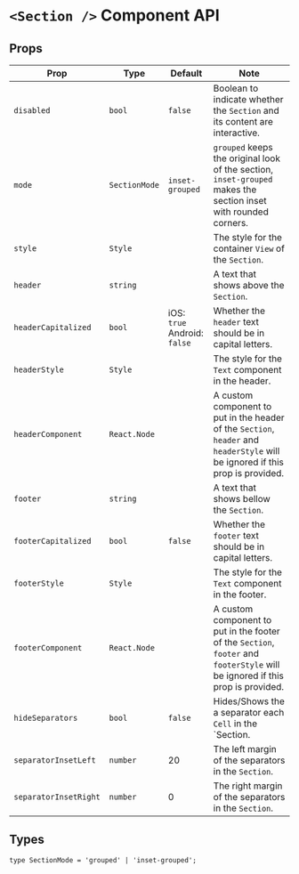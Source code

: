 # `<Section />` Component API

## Props

| Prop                  | Type          | Default                            | Note                                                                                                                           |
|-----------------------|---------------|------------------------------------|--------------------------------------------------------------------------------------------------------------------------------|
| `disabled`            | `bool`        | `false`                            | Boolean to indicate whether the `Section` and its content are interactive.                                                     |
| `mode`                | `SectionMode` | `inset-grouped`                    | `grouped` keeps the original look of the section, `inset-grouped` makes the section inset with rounded corners.                |
| `style`               | `Style`       |                                    | The style for the container `View` of the `Section`.                                                                           |
| `header`              | `string`      |                                    | A text that shows above the `Section`.                                                                                         |
| `headerCapitalized`   | `bool`        | iOS: `true` <br/> Android: `false` | Whether the `header` text should be in capital letters.                                                                        |
| `headerStyle`         | `Style`       |                                    | The style for the `Text` component in the header.                                                                              |
| `headerComponent`     | `React.Node`  |                                    | A custom component to put in the header of the `Section`, `header` and `headerStyle` will be ignored if this prop is provided. |
| `footer`              | `string`      |                                    | A text that shows bellow the `Section`.                                                                                        |
| `footerCapitalized`   | `bool`        | `false`                            | Whether the `footer` text should be in capital letters.                                                                        |
| `footerStyle`         | `Style`       |                                    | The style for the `Text` component in the footer.                                                                              |
| `footerComponent`     | `React.Node`  |                                    | A custom component to put in the footer of the `Section`, `footer` and `footerStyle` will be ignored if this prop is provided. |
| `hideSeparators`      | `bool`        | `false`                            | Hides/Shows the a separator each `Cell` in the `Section.                                                                       |
| `separatorInsetLeft`  | `number`      | 20                                 | The left margin of the separators in the `Section`.                                                                            |
| `separatorInsetRight` | `number`      | 0                                  | The right margin of the separators in the `Section`.                                                                           |

## Types

```
type SectionMode = 'grouped' | 'inset-grouped';
